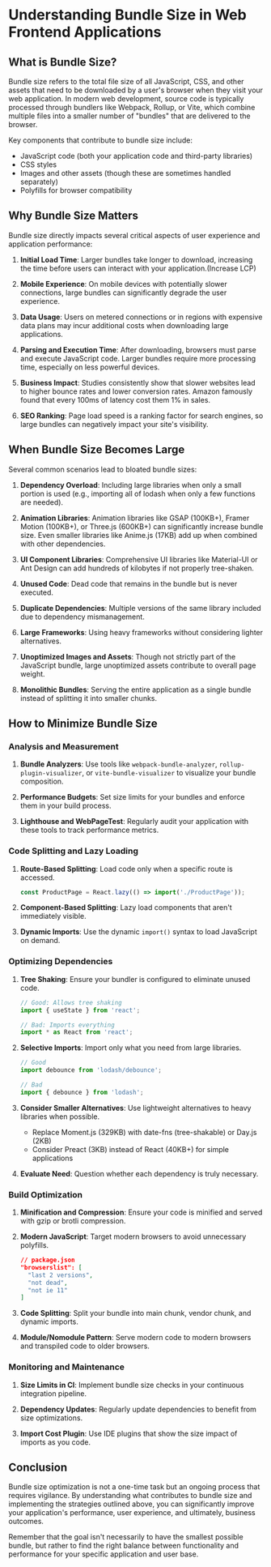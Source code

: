 # Understanding Bundle Size in Web Frontend Applications

## What is Bundle Size?

Bundle size refers to the total file size of all JavaScript, CSS, and other assets that need to be downloaded by a user's browser when they visit your web application. In modern web development, source code is typically processed through bundlers like Webpack, Rollup, or Vite, which combine multiple files into a smaller number of "bundles" that are delivered to the browser.

Key components that contribute to bundle size include:

- JavaScript code (both your application code and third-party libraries)
- CSS styles
- Images and other assets (though these are sometimes handled separately)
- Polyfills for browser compatibility

## Why Bundle Size Matters

Bundle size directly impacts several critical aspects of user experience and application performance:

1. **Initial Load Time**: Larger bundles take longer to download, increasing the time before users can interact with your application.(Increase LCP)

2. **Mobile Experience**: On mobile devices with potentially slower connections, large bundles can significantly degrade the user experience.

3. **Data Usage**: Users on metered connections or in regions with expensive data plans may incur additional costs when downloading large applications.

4. **Parsing and Execution Time**: After downloading, browsers must parse and execute JavaScript code. Larger bundles require more processing time, especially on less powerful devices.

5. **Business Impact**: Studies consistently show that slower websites lead to higher bounce rates and lower conversion rates. Amazon famously found that every 100ms of latency cost them 1% in sales.

6. **SEO Ranking**: Page load speed is a ranking factor for search engines, so large bundles can negatively impact your site's visibility.

## When Bundle Size Becomes Large

Several common scenarios lead to bloated bundle sizes:

1. **Dependency Overload**: Including large libraries when only a small portion is used (e.g., importing all of lodash when only a few functions are needed).

2. **Animation Libraries**: Animation libraries like GSAP (100KB+), Framer Motion (100KB+), or Three.js (600KB+) can significantly increase bundle size. Even smaller libraries like Anime.js (17KB) add up when combined with other dependencies.

3. **UI Component Libraries**: Comprehensive UI libraries like Material-UI or Ant Design can add hundreds of kilobytes if not properly tree-shaken.

4. **Unused Code**: Dead code that remains in the bundle but is never executed.

5. **Duplicate Dependencies**: Multiple versions of the same library included due to dependency mismanagement.

6. **Large Frameworks**: Using heavy frameworks without considering lighter alternatives.

7. **Unoptimized Images and Assets**: Though not strictly part of the JavaScript bundle, large unoptimized assets contribute to overall page weight.

8. **Monolithic Bundles**: Serving the entire application as a single bundle instead of splitting it into smaller chunks.

## How to Minimize Bundle Size

### Analysis and Measurement

1. **Bundle Analyzers**: Use tools like `webpack-bundle-analyzer`, `rollup-plugin-visualizer`, or `vite-bundle-visualizer` to visualize your bundle composition.

2. **Performance Budgets**: Set size limits for your bundles and enforce them in your build process.

3. **Lighthouse and WebPageTest**: Regularly audit your application with these tools to track performance metrics.

### Code Splitting and Lazy Loading

1. **Route-Based Splitting**: Load code only when a specific route is accessed.

   ```javascript
   const ProductPage = React.lazy(() => import('./ProductPage'));
   ```

2. **Component-Based Splitting**: Lazy load components that aren't immediately visible.

3. **Dynamic Imports**: Use the dynamic `import()` syntax to load JavaScript on demand.

### Optimizing Dependencies

1. **Tree Shaking**: Ensure your bundler is configured to eliminate unused code.

   ```javascript
   // Good: Allows tree shaking
   import { useState } from 'react';

   // Bad: Imports everything
   import * as React from 'react';
   ```

2. **Selective Imports**: Import only what you need from large libraries.

   ```javascript
   // Good
   import debounce from 'lodash/debounce';

   // Bad
   import { debounce } from 'lodash';
   ```

3. **Consider Smaller Alternatives**: Use lightweight alternatives to heavy libraries when possible.

   - Replace Moment.js (329KB) with date-fns (tree-shakable) or Day.js (2KB)
   - Consider Preact (3KB) instead of React (40KB+) for simple applications

4. **Evaluate Need**: Question whether each dependency is truly necessary.

### Build Optimization

1. **Minification and Compression**: Ensure your code is minified and served with gzip or brotli compression.

2. **Modern JavaScript**: Target modern browsers to avoid unnecessary polyfills.

   ```json
   // package.json
   "browserslist": [
     "last 2 versions",
     "not dead",
     "not ie 11"
   ]
   ```

3. **Code Splitting**: Split your bundle into main chunk, vendor chunk, and dynamic imports.

4. **Module/Nomodule Pattern**: Serve modern code to modern browsers and transpiled code to older browsers.

### Monitoring and Maintenance

1. **Size Limits in CI**: Implement bundle size checks in your continuous integration pipeline.

2. **Dependency Updates**: Regularly update dependencies to benefit from size optimizations.

3. **Import Cost Plugin**: Use IDE plugins that show the size impact of imports as you code.

## Conclusion

Bundle size optimization is not a one-time task but an ongoing process that requires vigilance. By understanding what contributes to bundle size and implementing the strategies outlined above, you can significantly improve your application's performance, user experience, and ultimately, business outcomes.

Remember that the goal isn't necessarily to have the smallest possible bundle, but rather to find the right balance between functionality and performance for your specific application and user base.
